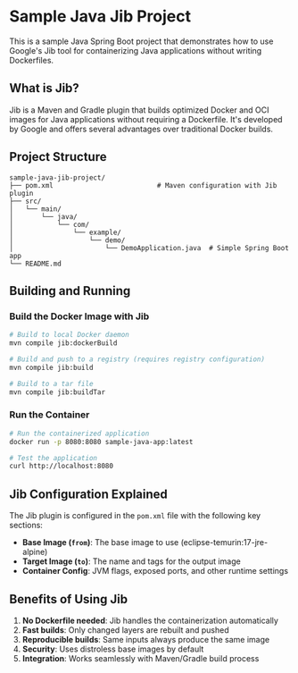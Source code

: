 # Sample Java Jib Project

This is a sample Java Spring Boot project that demonstrates how to use Google's Jib tool for containerizing Java applications without writing Dockerfiles.

## What is Jib?

Jib is a Maven and Gradle plugin that builds optimized Docker and OCI images for Java applications without requiring a Dockerfile. It's developed by Google and offers several advantages over traditional Docker builds.

## Project Structure

```
sample-java-jib-project/
├── pom.xml                          # Maven configuration with Jib plugin
├── src/
│   └── main/
│       └── java/
│           └── com/
│               └── example/
│                   └── demo/
│                       └── DemoApplication.java  # Simple Spring Boot app
└── README.md
```

## Building and Running

### Build the Docker Image with Jib

```bash
# Build to local Docker daemon
mvn compile jib:dockerBuild

# Build and push to a registry (requires registry configuration)
mvn compile jib:build

# Build to a tar file
mvn compile jib:buildTar
```

### Run the Container

```bash
# Run the containerized application
docker run -p 8080:8080 sample-java-app:latest

# Test the application
curl http://localhost:8080
```

## Jib Configuration Explained

The Jib plugin is configured in the `pom.xml` file with the following key sections:

- **Base Image (`from`)**: The base image to use (eclipse-temurin:17-jre-alpine)
- **Target Image (`to`)**: The name and tags for the output image
- **Container Config**: JVM flags, exposed ports, and other runtime settings

## Benefits of Using Jib

1. **No Dockerfile needed**: Jib handles the containerization automatically
2. **Fast builds**: Only changed layers are rebuilt and pushed
3. **Reproducible builds**: Same inputs always produce the same image
4. **Security**: Uses distroless base images by default
5. **Integration**: Works seamlessly with Maven/Gradle build process
